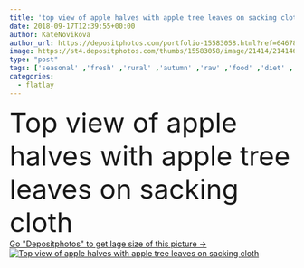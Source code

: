 ```yaml
---
title: 'top view of apple halves with apple tree leaves on sacking cloth'
date: 2018-09-17T12:39:55+00:00
author: KateNovikova
author_url: https://depositphotos.com/portfolio-15583058.html?ref=64678756
image: https://st4.depositphotos.com/thumbs/15583058/image/21414/214146908/api_thumb_450.jpg?forcejpeg=true
type: "post"
tags: ['seasonal' ,'fresh' ,'rural' ,'autumn' ,'raw' ,'food' ,'diet' ,'fruit' ,'tasty' ,'delicious' ,'appetizing' ,'ripe' ,'freshness' ,'harvest' ,'vegetarian' ,'organic' ,'eco' ,'apples' ,'half' ,'vitamins' ,'selection' ,'antioxidant' ,'vegan' ,'halves' ,'vital' ,'unprocessed' ,'Healthy Eating' ,'top view' ,'fresh picked' ,'apple tree leaves' ,'clean eating' ,'flatlay' ,'sacking cloth' ]
categories: 
  - flatlay
---
```

<div aling="center">
            <font size="60"> Top view of apple halves with apple tree leaves on sacking cloth</font>   
</div>
<div>
    <a href='https://st4.depositphotos.com/thumbs/15583058/image/21414/214146908/api_thumb_450.jpg?forcejpeg=true?ref=64678756' target=_blank > Go "Depositphotos" to get lage size of this picture ->
        <img href='https://st4.depositphotos.com/thumbs/15583058/image/21414/214146908/api_thumb_450.jpg?forcejpeg=true?ref=64678756' src='https://st4.depositphotos.com/15583058/21414/i/950/depositphotos_214146908-stock-photo-top-view-apple-halves-apple.jpg?forcejpeg=true' alt='Top view of apple halves with apple tree leaves on sacking cloth' >
    </a>
</div>
